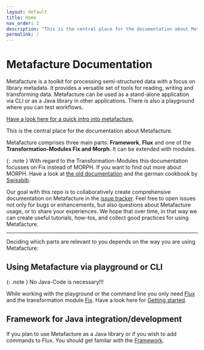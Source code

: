 ```yaml
---
layout: default
title: Home
nav_order: 1
description: "This is the central place for the documentation about Metafacture."
permalink: /
---
```


# Metafacture Documentation

Metafacture is a toolkit for processing semi-structured data with a focus on library metadata. It provides a versatile set of tools for reading, writing and transforming data. Metafacture can be used as a stand-alone application via CLI or as a Java library in other applications. There is also a playground where you can test workflows.

[Have a look here for a quick intro into metafacture.](./docs/MF-in-5-min.html)

This is the central place for the documentation about Metafacture.

Metafacture comprises three main parts: **Framework**, **Flux** and one of the **Transformation-Modules Fix and Morph**. It can be extended with modules.

{: .note }
With regard to the Transformation-Modules this documentation focusses on Fix instead of MORPH. If you want to find out more about MORPH. Have a look at [the old documentation](https://github.com/metafacture/metafacture-core/wiki/Metamorph-User-Guide) and the german cookbook by [Swissbib](https://swissbib.gitlab.io/metamorph-doku/).


Our goal with this repo is to collaboratively create comprehensive documentation on Metafacture in the [issue tracker](https://github.com/metafacture/metafacture-documentation/issues?q=). Feel free to open issues not only for bugs or enhancements, but also questions about Metafacture usage, or to share your experiences. We hope that over time, in that way we can create useful tutorials, how-tos, and collect good practices for using Metafacture.

__________________

Deciding which parts are relevant to you depends on the way you are using Metafacture:

## Using Metafacture via playground or CLI

{: .note }
No Java-Code is necessary!!!

While working with the playground or the command line you only need [Flux](docs/flux/flux.html) and the transformation module [Fix](docs/fix/fix.html).
Have a look here for [Getting started](docs/Getting-Started.html).


## Framework for Java integration/development

If you plan to use Metafacture as a Java library or if you wish to add commands to Flux. You should get familar with the [Framework](docs/java-integration/Framework-User-Guide.html).
